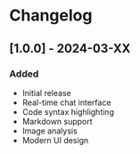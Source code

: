 # Changelog

## [1.0.0] - 2024-03-XX

### Added
- Initial release
- Real-time chat interface
- Code syntax highlighting
- Markdown support
- Image analysis
- Modern UI design 